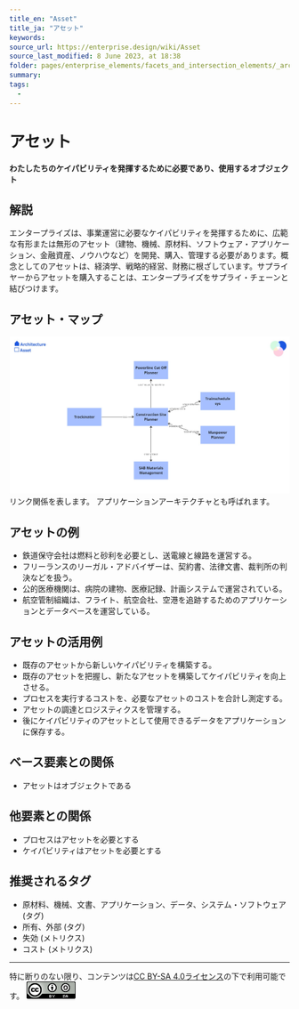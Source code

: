 ```yaml
---
title_en: "Asset"
title_ja: "アセット"
keywords: 
source_url: https://enterprise.design/wiki/Asset
source_last_modified: 8 June 2023, at 18:38
folder: pages/enterprise_elements/facets_and_intersection_elements/_architecture
summary:
tags: 
  - 
---
```

# アセット
**わたしたちのケイパビリティを発揮するために必要であり、使用するオブジェクト**

## 解説
エンタープライズは、事業運営に必要なケイパビリティを発揮するために、広範な有形または無形のアセット（建物、機械、原材料、ソフトウェア・アプリケーション、金融資産、ノウハウなど）を開発、購入、管理する必要があります。概念としてのアセットは、経済学、戦略的経営、財務に根ざしています。サプライヤーからアセットを購入することは、エンタープライズをサプライ・チェーンと結びつけます。

## アセット・マップ

![アセット・マップ](/media/Assets_ja.jpg)
リンク関係を表します。 アプリケーションアーキテクチャとも呼ばれます。

## アセットの例
- 鉄道保守会社は燃料と砂利を必要とし、送電線と線路を運営する。
- フリーランスのリーガル・アドバイザーは、契約書、法律文書、裁判所の判決などを扱う。
- 公的医療機関は、病院の建物、医療記録、計画システムで運営されている。
- 航空管制組織は、フライト、航空会社、空港を追跡するためのアプリケーションとデータベースを運営している。

## アセットの活用例
- 既存のアセットから新しいケイパビリティを構築する。
- 既存のアセットを把握し、新たなアセットを構築してケイパビリティを向上させる。
- プロセスを実行するコストを、必要なアセットのコストを合計し測定する。
- アセットの調達とロジスティクスを管理する。
- 後にケイパビリティのアセットとして使用できるデータをアプリケーションに保存する。

## ベース要素との関係
- アセットはオブジェクトである

## 他要素との関係
- プロセスはアセットを必要とする
- ケイパビリティはアセットを必要とする

## 推奨されるタグ
- 原材料、機械、文書、アプリケーション、データ、システム・ソフトウェア (タグ)
- 所有、外部 (タグ)
- 失効 (メトリクス)
- コスト (メトリクス)

---
特に断りのない限り、コンテンツは[CC BY-SA 4.0ライセンス](/pages/license_ja.md)の下で利用可能です。
[![CC logo](/media/cc.png)](/pages/license_ja.md)
